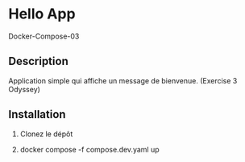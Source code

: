 # Hello App

Docker-Compose-03

## Description

Application simple qui affiche un message de bienvenue.
(Exercise 3 Odyssey)

## Installation

1. Clonez le dépôt

2. docker compose -f compose.dev.yaml up
